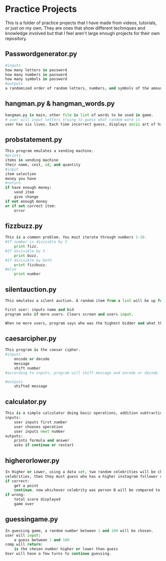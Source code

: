 # Practice Projects
This is a folder of practice projects that I have made from videos, tutorials, or just on my own. They are ones that show different techniques and knowledge involved but that I feel aren't large enough projects for their own repository.

## Passwordgenerator.py
```python
#inputs
how many letters in password
how many numbers in password
how many symbols in password
#outputs
a randomized order of random letters, numbers, and symbols of the amount the user inputted

```
## hangman.py & hangman_words.py
```python
hangman.py is main, other file is list of words to be used in game.
# user will input letters trying to guess what random word is
user has six lives. Each time incorrect guess, displays ascii art of hangman game.
```
## probstatement.py
```python
This program emulates a vending machine.
#prints
items in vending machine
their name, cost, id, and quantity
#input
item selection
money you have
#return
if have enough money:
    vend item
    give change
if not enough money
or if not correct item:
    error
```
## fizzbuzz.py
```python
This is a common problem. You must iterate through numbers 1-10.
#If number is divisible by 3
    print fizz.
#If divisible by 5
    print buzz.
#If divisible by both 
    print fizzbuzz.
#else 
    print number
 ```
## silentauction.py
```python
This emulates a silent auction. A random item from a list will be up for auction.

First user: inputs name and bid
program asks if more users. Clears screen and users input.

When no more users, program says who was the highest bidder and what there bid was
```
## caesarcipher.py
```python
This program is the caesar cipher.
#inputs
    encode or decode
    message
    shift number
#according to inputs, program will shift message and encode or decode

#outputs
    shifted message
```
## calculator.py
```python
This is a simple calculator doing basic operations, addition subtraction multiplication and division
inputs:
    user inputs first number
    user chooses operation
    user inputs next number
outputs:
    prints formula and answer
    asks if continue or restart
```
## higherorlower.py
```python
In Higher or Lower, using a data set, two random celebrities will be chosen. The user will be displayed info about the
celebrities, then they must guess who has a higher instagram follower count.
if correct:
    get a point
    continue. now whichever celebrity was person B will be compared to someone new
if wrong:
    total score displayed
    game over
```
## guessingame.py
```python
In guessing game, a random number between 1 and 100 will be chosen.
user will input:
    a guess between 1 and 100
comp will return:
    is the chosen number higher or lower than guess
User will have a few turns to continue guessing.
```